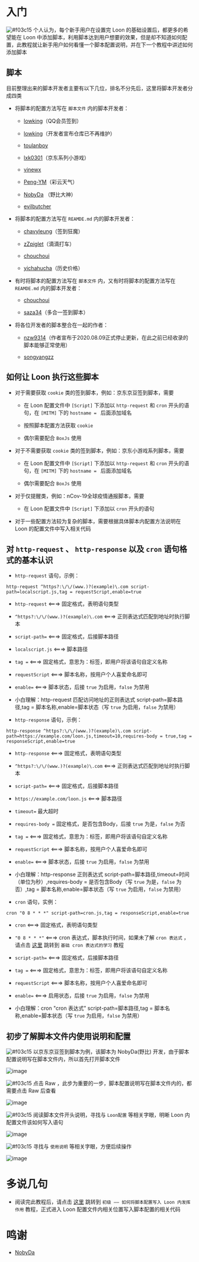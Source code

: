 # 入门

![#f03c15](https://placehold.it/15/f03c15/000000?text=+) 个人认为，每个新手用户在设置完 Loon 的基础设置后，都更多的希望能在 Loon 中添加脚本，利用脚本达到用户想要的效果，但是却不知道如何配置，此教程就让新手用户如何看懂一个脚本配置说明，并在下一个教程中讲述如何添加脚本

## 脚本

目前整理出来的脚本开发者主要有以下几位，排名不分先后，这里将脚本开发者分成四类

- 将脚本的配置方法写在 `脚本文件` 内的脚本开发者：

  - [lowking](https://github.com/lowking/Scripts/tree/master)（QQ会员签到）
  
  - [lowking](https://github.com/lowking/Scripts/tree/master)（开发者宣布仓库已不再维护）
  
  - [toulanboy](https://github.com/toulanboy/scripts/tree/master) 
  
  - [lxk0301](https://github.com/lxk0301/scripts)（京东系列小游戏）
  
  - [vinewx](https://ooxx.be/js) 
  
  - [Peng-YM](https://github.com/Peng-YM/QuanX/tree/master/Tasks)（彩云天气）
  
  - [NobyDa](https://github.com/NobyDa/Script/tree/master) （野比大神）
  
  - [evilbutcher](https://github.com/evilbutcher/Quantumult_X/tree/master) 
  
- 将脚本的配置方法写在 `REAMDE.md` 内的脚本开发者：

  - [chavyleung](https://github.com/chavyleung/scripts)（签到狂魔）
  
  - [zZpiglet](https://github.com/zZPiglet/Task)（滴滴打车）
  
  - [chouchoui](https://github.com/chouchoui/QuanX)
  
  - [yichahucha](https://github.com/yichahucha/surge)（历史价格）
  
- 有时将脚本的配置方法写在 `脚本文件` 内，又有时将脚本的配置方法写在 `REAMDE.md` 内的脚本开发者：

  - [chouchoui](https://github.com/chouchoui/QuanX) 
  
  - [saza34](https://github.com/sazs34/TaskConfig)（多合一签到脚本）
  
- 将各位开发者的脚本整合在一起的作者：

  - [nzw9314](https://github.com/nzw9314/QuantumultX/tree/master)（作者宣布于2020.08.09正式停止更新，在此之前已经收录的脚本能够正常使用）
  
  - [songyangzz](https://github.com/songyangzz/QxScripts) 
  
## 如何让 Loon 执行这些脚本

- 对于需要获取 `cookie` 类的签到脚本，例如：京东京豆签到脚本，需要

  - 在 Loon 配置文件中 `[Script]` 下添加以 `http-request` 和 `cron` 开头的语句，在 `[MITM]` 下的 `hostname = ` 后面添加域名
  
  - 按照脚本配置方法获取 `cookie`
  
  - 偶尔需要配合 `BoxJs` 使用
  
- 对于不需要获取 `cookie` 类的签到脚本，例如：京东小游戏系列脚本，需要

  - 在 Loon 配置文件中 `[Script]` 下添加以 `http-request` 和 `cron` 开头的语句，在 `[MITM]` 下的 `hostname = ` 后面添加域名
  
  - 偶尔需要配合 `BoxJs` 使用
  
- 对于仅提醒类，例如：nCov-19全球疫情通报脚本，需要

  - 在 Loon 配置文件中 `[Script]` 下添加以 `cron` 开头的语句
  
- 对于一些配置方法较为复杂的脚本，需要根据具体脚本内配置方法说明在 Loon 的配置文件中写入相关代码

## 对 `http-request` 、 `http-response` 以及 `cron` 语句格式的基本认识

- `http-request` 语句，示例：
```
http-request ^https?:\/\/(www.)?(example)\.com script-path=localscript.js,tag = requestScript,enable=true
```
  - `http-request` <===> 固定格式，表明语句类型
  
  - `^https?:\/\/(www.)?(example)\.com` <===> 正则表达式匹配到地址时执行脚本
  
  - `script-path=` <===> 固定格式，后接脚本路径
  
  - `localscript.js` <===> 脚本路径
  
  - `tag =` <===> 固定格式，意思为：标签，即用户将该语句自定义名称
  
  - `requestScript` <===> 脚本名称，按用户个人喜爱命名即可
  
  - `enable=` <===> 脚本状态，后接 `true` 为启用，`false` 为禁用
  
  - 小白理解：http-request 匹配访问地址的正则表达式 script-path=脚本路径,tag = 脚本名称,enable=脚本状态（写 `true` 为启用，`false` 为禁用）
  
- `http-response` 语句，示例：
```
http-response ^https?:\/\/(www.)?(example)\.com script-path=https://example.com/loon.js,timeout=10,requires-body = true,tag = responseScript,enable=true
```
  - `http-response` <===> 固定格式，表明语句类型
  
  - `^https?:\/\/(www.)?(example)\.com` <===> 正则表达式匹配到地址时执行脚本
  
  - `script-path=` <===> 固定格式，后接脚本路径
  
  - `https://example.com/loon.js` <===> 脚本路径
  
  - `timeout=`  最大超时
  
  - `requires-body =`  固定格式，是否包含Body，后接 `true` 为是，`false` 为否
  
  - `tag =` <===> 固定格式，意思为：标签，即用户将该语句自定义名称
  
  - `requestScript` <===> 脚本名称，按用户个人喜爱命名即可
  
  - `enable=` <===> 脚本状态，后接 `true` 为启用，`false` 为禁用
  
  - 小白理解：http-response 正则表达式 script-path=脚本路径,timeout=时间（单位为秒）,requires-body = 是否包含Body（写 `true` 为是，`false` 为否）,tag = 脚本名称,enable=脚本状态（写 `true` 为启用，`false` 为禁用）
  
- `cron` 语句，实例：
```
cron "0 8 * * *" script-path=cron.js,tag = responseScript,enable=true
```
  - `cron` <===> 固定格式，表明语句类型
  
  - `"0 8 * * *"` <===> cron 表达式，脚本执行时间，如果未了解 `cron 表达式` ，请点击 [这里](https://github.com/chiupam/tutorial/blob/master/Loon/Plus/cron.md) 跳转到 `基础 cron 表达式的学习` 教程
  
  - `script-path=` <===> 固定格式，后接脚本路径
  
  - `tag =` <===> 固定格式，意思为：标签，即用户将该语句自定义名称
  
  - `requestScript` <===> 脚本名称，按用户个人喜爱命名即可
  
  - `enable=` <===> 启用状态，后接 `true` 为启用，`false` 为禁用
  
  - 小白理解：cron "cron 表达式" script-path=脚本路径,tag = 脚本名称,enable=脚本状态（写 `true` 为启用，`false` 为禁用）

## 初步了解脚本文件内使用说明和配置

![#f03c15](https://placehold.it/15/f03c15/000000?text=+) 以京东京豆签到脚本为例，该脚本为 NobyDa(野比) 开发，由于脚本配置说明写在脚本文件内，所以首先打开脚本文件

![image](https://raw.githubusercontent.com/chiupam/tutorial-image/master/Loon/Plus/JaveScript_1_1.jpg)

![#f03c15](https://placehold.it/15/f03c15/000000?text=+) 点击 Raw ，此步为重要的一步，脚本配置说明写在脚本文件内的，都需要点击 Raw 后查看

![image](https://raw.githubusercontent.com/chiupam/tutorial-image/master/Loon/Plus/JaveScript_1_2.jpg)

![#f03c15](https://placehold.it/15/f03c15/000000?text=+) 阅读脚本文件开头说明，寻找与 `Loon配置` 等相关字眼，明晰 Loon 内配置文件该如何写入语句

![image](https://raw.githubusercontent.com/chiupam/tutorial-image/master/Loon/Plus/JaveScript_1_3.jpg)

![#f03c15](https://placehold.it/15/f03c15/000000?text=+) 寻找与 `使用说明` 等相关字眼，方便后续操作

![image](https://raw.githubusercontent.com/chiupam/tutorial-image/master/Loon/Plus/JaveScript_1_4.jpg)

# 多说几句

- 阅读完此教程后，请点击 [这里](https://github.com/chiupam/tutorial/blob/master/Loon/Plus/JaveScript_2.md) 跳转到 `初级 —— 如何将脚本配置写入 Loon 内发挥作用` 教程，正式进入 Loon 配置文件内相关位置写入脚本配置的相关代码

# 鸣谢

- [NobyDa](https://github.com/NobyDa)
